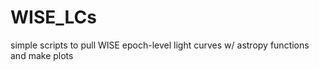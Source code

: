 # WISE_LCs
simple scripts to pull WISE epoch-level light curves w/ astropy functions and make plots
